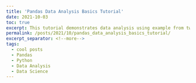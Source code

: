 ```yaml
---
title: 'Pandas Data Analysis Basics Tutorial'
date: 2021-10-03
toc: true
excerpt: This tutorial demonstrates data analysis using example from two data sets using the Pandas Library. All the important operations are described in markdown cells.
permalink: /posts/2021/10/pandas_data_analysis_basics_tutorial/
excerpt_separator: <!--more-->
tags:
  - cool posts
  - Pandas
  - Python
  - Data Analysis
  - Data Science
---
```


<style type="text/css">
  /* Set width to 600px, and center box */
.gist {
  margin-left: auto;
  margin-right: auto;
  width: 750px !important;
}

/* Limit height and width of script box, and enable scrollbars */
.gist-data {
    height:475px;
    overflow-y: visible;
    width: 750px;
    overflow-x: visible;
}
</style> 
<script src="https://gist.github.com/sandeshkatakam/14ee9cfd9b7709e69f36ed3e12ed8d9d.js"></script>

